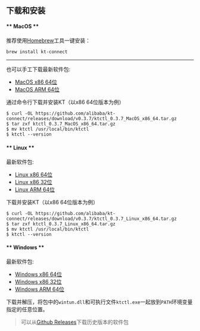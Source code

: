 下载和安装
---

<!-- tabs:start -->

#### ** MacOS **

推荐使用[Homebrew](https://brew.sh)工具一键安装：

```bash
brew install kt-connect
```

---

也可以手工下载最新软件包:

* [MacOS x86 64位](https://github.com/alibaba/kt-connect/releases/download/v0.3.7/ktctl_0.3.7_MacOS_x86_64.tar.gz)
* [MacOS ARM 64位](https://github.com/alibaba/kt-connect/releases/download/v0.3.7/ktctl_0.3.7_MacOS_arm_64.tar.gz)

通过命令行下载并安装KT（以x86 64位版本为例）

```
$ curl -OL https://github.com/alibaba/kt-connect/releases/download/v0.3.7/ktctl_0.3.7_MacOS_x86_64.tar.gz
$ tar zxf ktctl_0.3.7_MacOS_x86_64.tar.gz
$ mv ktctl /usr/local/bin/ktctl
$ ktctl --version
```

#### ** Linux **

最新软件包:

* [Linux x86 64位](https://github.com/alibaba/kt-connect/releases/download/v0.3.7/ktctl_0.3.7_Linux_x86_64.tar.gz)
* [Linux x86 32位](https://github.com/alibaba/kt-connect/releases/download/v0.3.7/ktctl_0.3.7_linux_i386.tar.gz)
* [Linux ARM 64位](https://github.com/alibaba/kt-connect/releases/download/v0.3.7/ktctl_0.3.7_Linux_arm_64.tar.gz)

下载并安装KT（以x86 64位版本为例）

```
$ curl -OL https://github.com/alibaba/kt-connect/releases/download/v0.3.7/ktctl_0.3.7_Linux_x86_64.tar.gz
$ tar zxf ktctl_0.3.7_Linux_x86_64.tar.gz
$ mv ktctl /usr/local/bin/ktctl
$ ktctl --version
```

#### ** Windows **

最新软件包:

* [Windows x86 64位](https://github.com/alibaba/kt-connect/releases/download/v0.3.7/ktctl_0.3.7_Windows_x86_64.zip)
* [Windows x86 32位](https://github.com/alibaba/kt-connect/releases/download/v0.3.7/ktctl_0.3.7_Windows_i386.zip)
* [Windows ARM 64位](https://github.com/alibaba/kt-connect/releases/download/v0.3.7/ktctl_0.3.7_Windows_arm_64.zip)

下载并解压，将包中的`wintun.dll`和可执行文件`ktctl.exe`一起放到`PATH`环境变量指定的任意位置。

<!-- tabs:end -->

> 可以从[Github Releases](https://github.com/alibaba/kt-connect/releases)下载历史版本的软件包
